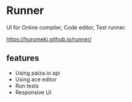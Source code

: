 # Runner

UI for Online compiler, Code editor, Test runner.

https://hurumeki.github.io/runner/

## features

* Using paiza.io api
* Using ace editor
* Run tests
* Responsive UI
